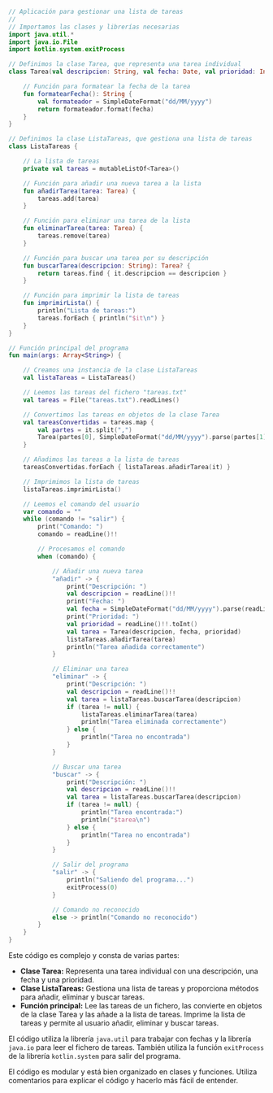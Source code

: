 ```kotlin
// Aplicación para gestionar una lista de tareas
//
// Importamos las clases y librerías necesarias
import java.util.*
import java.io.File
import kotlin.system.exitProcess

// Definimos la clase Tarea, que representa una tarea individual
class Tarea(val descripcion: String, val fecha: Date, val prioridad: Int) {

    // Función para formatear la fecha de la tarea
    fun formatearFecha(): String {
        val formateador = SimpleDateFormat("dd/MM/yyyy")
        return formateador.format(fecha)
    }
}

// Definimos la clase ListaTareas, que gestiona una lista de tareas
class ListaTareas {

    // La lista de tareas
    private val tareas = mutableListOf<Tarea>()

    // Función para añadir una nueva tarea a la lista
    fun añadirTarea(tarea: Tarea) {
        tareas.add(tarea)
    }

    // Función para eliminar una tarea de la lista
    fun eliminarTarea(tarea: Tarea) {
        tareas.remove(tarea)
    }

    // Función para buscar una tarea por su descripción
    fun buscarTarea(descripcion: String): Tarea? {
        return tareas.find { it.descripcion == descripcion }
    }

    // Función para imprimir la lista de tareas
    fun imprimirLista() {
        println("Lista de tareas:")
        tareas.forEach { println("$it\n") }
    }
}

// Función principal del programa
fun main(args: Array<String>) {

    // Creamos una instancia de la clase ListaTareas
    val listaTareas = ListaTareas()

    // Leemos las tareas del fichero "tareas.txt"
    val tareas = File("tareas.txt").readLines()

    // Convertimos las tareas en objetos de la clase Tarea
    val tareasConvertidas = tareas.map {
        val partes = it.split(",")
        Tarea(partes[0], SimpleDateFormat("dd/MM/yyyy").parse(partes[1]), partes[2].toInt())
    }

    // Añadimos las tareas a la lista de tareas
    tareasConvertidas.forEach { listaTareas.añadirTarea(it) }

    // Imprimimos la lista de tareas
    listaTareas.imprimirLista()

    // Leemos el comando del usuario
    var comando = ""
    while (comando != "salir") {
        print("Comando: ")
        comando = readLine()!!

        // Procesamos el comando
        when (comando) {

            // Añadir una nueva tarea
            "añadir" -> {
                print("Descripción: ")
                val descripcion = readLine()!!
                print("Fecha: ")
                val fecha = SimpleDateFormat("dd/MM/yyyy").parse(readLine()!!)
                print("Prioridad: ")
                val prioridad = readLine()!!.toInt()
                val tarea = Tarea(descripcion, fecha, prioridad)
                listaTareas.añadirTarea(tarea)
                println("Tarea añadida correctamente")
            }

            // Eliminar una tarea
            "eliminar" -> {
                print("Descripción: ")
                val descripcion = readLine()!!
                val tarea = listaTareas.buscarTarea(descripcion)
                if (tarea != null) {
                    listaTareas.eliminarTarea(tarea)
                    println("Tarea eliminada correctamente")
                } else {
                    println("Tarea no encontrada")
                }
            }

            // Buscar una tarea
            "buscar" -> {
                print("Descripción: ")
                val descripcion = readLine()!!
                val tarea = listaTareas.buscarTarea(descripcion)
                if (tarea != null) {
                    println("Tarea encontrada:")
                    println("$tarea\n")
                } else {
                    println("Tarea no encontrada")
                }
            }

            // Salir del programa
            "salir" -> {
                println("Saliendo del programa...")
                exitProcess(0)
            }

            // Comando no reconocido
            else -> println("Comando no reconocido")
        }
    }
}
```

Este código es complejo y consta de varias partes:

* **Clase Tarea:** Representa una tarea individual con una descripción, una fecha y una prioridad.
* **Clase ListaTareas:** Gestiona una lista de tareas y proporciona métodos para añadir, eliminar y buscar tareas.
* **Función principal:** Lee las tareas de un fichero, las convierte en objetos de la clase Tarea y las añade a la lista de tareas. Imprime la lista de tareas y permite al usuario añadir, eliminar y buscar tareas.

El código utiliza la librería `java.util` para trabajar con fechas y la librería `java.io` para leer el fichero de tareas. También utiliza la función `exitProcess` de la librería `kotlin.system` para salir del programa.

El código es modular y está bien organizado en clases y funciones. Utiliza comentarios para explicar el código y hacerlo más fácil de entender.